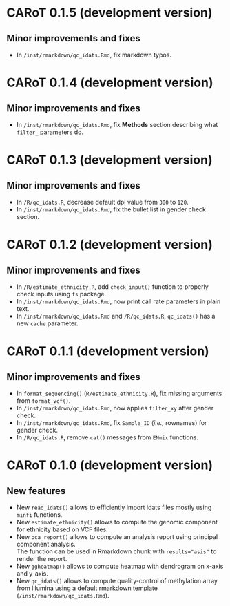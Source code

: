 # CARoT 0.1.5 (development version)

## Minor improvements and fixes

* In `/inst/rmarkdown/qc_idats.Rmd`, fix markdown typos.

# CARoT 0.1.4 (development version)

## Minor improvements and fixes

* In `/inst/rmarkdown/qc_idats.Rmd`, fix __Methods__ section describing what `filter_` parameters do.

# CARoT 0.1.3 (development version)

## Minor improvements and fixes

* In `/R/qc_idats.R`, decrease default dpi value from `300` to `120`.
* In `/inst/rmarkdown/qc_idats.Rmd`, fix the bullet list in gender check section.

# CARoT 0.1.2 (development version)

## Minor improvements and fixes

* In `/R/estimate_ethnicity.R`, add `check_input()` function to properly check inputs using `fs` package.
* In `/inst/rmarkdown/qc_idats.Rmd`, now print call rate parameters in plain text.
* In `/inst/rmarkdown/qc_idats.Rmd` and `/R/qc_idats.R`, `qc_idats()` has a new `cache` parameter.


# CARoT 0.1.1 (development version)

## Minor improvements and fixes

* In `format_sequencing()` (`R/estimate_ethnicity.R`), fix missing arguments from `format_vcf()`.
* In `/inst/rmarkdown/qc_idats.Rmd`, now applies `filter_xy` after gender check.
* In `/inst/rmarkdown/qc_idats.Rmd`, fix `Sample_ID` (*i.e.,* rownames) for gender check.
* In `/R/qc_idats.R`, remove `cat()` messages from `ENmix` functions.


# CARoT 0.1.0 (development version)

## New features

* New `read_idats()` allows to efficiently import idats files mostly using `minfi` functions.
* New `estimate_ethnicity()` allows to compute the genomic component for ethnicity based on VCF files.
* New `pca_report()` allows to compute an analysis report using principal component analysis.  
  The function can be used in Rmarkdown chunk with `results="asis"` to render the report.
* New `ggheatmap()` allows to compute heatmap with dendrogram on x-axis and y-axis.
* New `qc_idats()` allows to compute quality-control of methylation array from Illumina using a default rmarkdown template (`/inst/rmarkdown/qc_idats.Rmd`).
